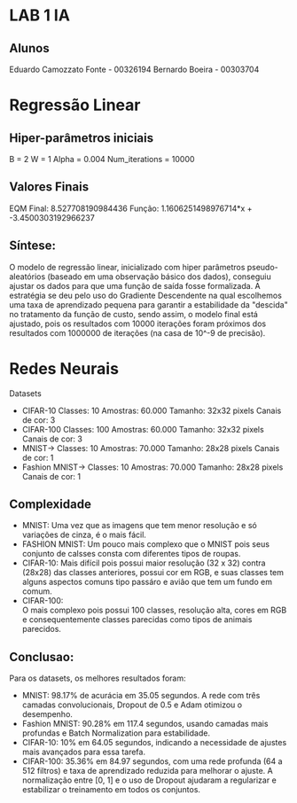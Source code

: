 #   LAB 1 IA

## Alunos

Eduardo Camozzato Fonte - 00326194
Bernardo Boeira - 00303704

#   Regressão Linear

## Hiper-parâmetros iniciais

B = 2
W = 1
Alpha = 0.004
Num_iterations = 10000

##  Valores Finais

EQM Final: 8.527708190984436
Função: 1.1606251498976714*x + -3.4500303192966237

##  Síntese:
O modelo de regressão linear, inicializado com hiper parâmetros pseudo-aleatórios (baseado em uma observação básico dos dados), conseguiu ajustar os dados para que uma função de saída fosse formalizada. A estratégia se deu pelo uso do Gradiente Descendente na qual escolhemos uma taxa de aprendizado pequena para garantir a estabilidade da "descida" no tratamento da função de custo, sendo assim, o modelo final está ajustado, pois os resultados com 10000 iterações foram  próximos dos resultados com 1000000 de iterações (na casa de 10^-9 de precisão).

#   Redes Neurais

Datasets
- CIFAR-10  Classes: 10 Amostras: 60.000  Tamanho: 32x32 pixels  Canais de cor: 3
- CIFAR-100 Classes: 100  Amostras: 60.000  Tamanho: 32x32 pixels  Canais de cor: 3
- MNIST-> Classes: 10  Amostras: 70.000  Tamanho: 28x28 pixels  Canais de cor: 1
- Fashion MNIST-> Classes: 10  Amostras: 70.000 Tamanho: 28x28 pixels  Canais de cor: 1

##  Complexidade 

- MNIST:
Uma vez que as imagens que tem menor resolução e só variações de cinza, é o mais fácil.       
- FASHION MNIST: 
Um pouco mais complexo que o MNIST pois seus conjunto de calsses consta com diferentes tipos de roupas.
- CIFAR-10:
Mais difícil pois possui maior resolução (32 x 32) contra (28x28) das classes anteriores, possui cor em RGB, e suas classes tem alguns aspectos comuns tipo passáro e avião que tem um fundo em comum.
- CIFAR-100:  
O mais complexo pois possui 100 classes, resolução alta, cores em RGB e consequentemente classes parecidas como tipos de animais parecidos.




## Conclusao:      

Para os datasets, os melhores resultados foram:

- MNIST: 98.17% de acurácia em 35.05 segundos. A rede com três camadas convolucionais, Dropout de 0.5 e Adam otimizou o desempenho.
- Fashion MNIST: 90.28% em 117.4 segundos, usando camadas mais profundas e Batch Normalization para estabilidade.
- CIFAR-10: 10% em 64.05 segundos, indicando a necessidade de ajustes mais avançados para essa tarefa.
- CIFAR-100: 35.36% em 84.97 segundos, com uma rede profunda (64 a 512 filtros) e taxa de aprendizado reduzida para melhorar o ajuste.
A normalização entre [0, 1] e o uso de Dropout ajudaram a regularizar e estabilizar o treinamento em todos os conjuntos.


